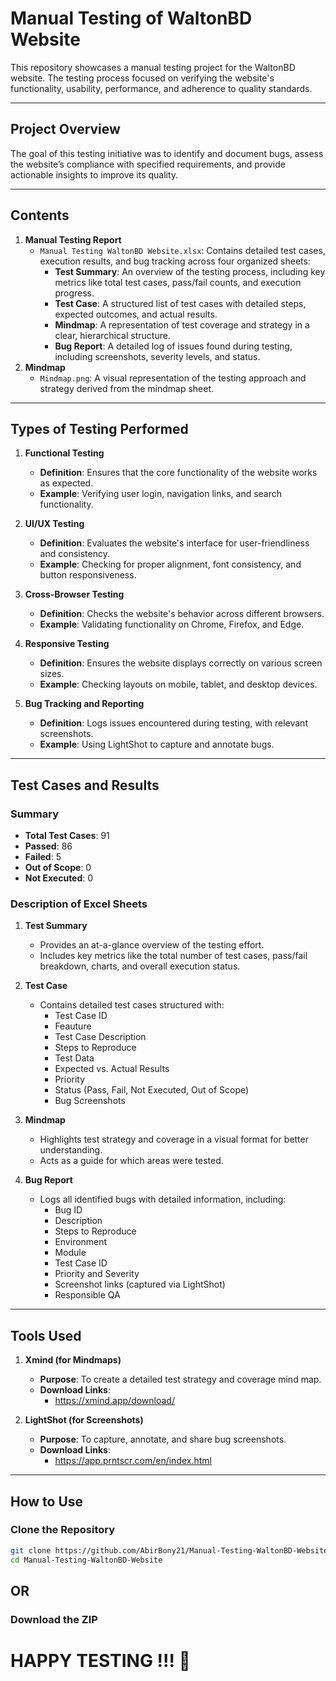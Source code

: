 # Manual Testing of WaltonBD Website  

This repository showcases a manual testing project for the WaltonBD website. The testing process focused on verifying the website's functionality, usability, performance, and adherence to quality standards.  

---

## Project Overview  

The goal of this testing initiative was to identify and document bugs, assess the website’s compliance with specified requirements, and provide actionable insights to improve its quality.  

---

## Contents  

1. **Manual Testing Report**  
   - `Manual Testing WaltonBD Website.xlsx`: Contains detailed test cases, execution results, and bug tracking across four organized sheets:  
     - **Test Summary**: An overview of the testing process, including key metrics like total test cases, pass/fail counts, and execution progress.  
     - **Test Case**: A structured list of test cases with detailed steps, expected outcomes, and actual results.  
     - **Mindmap**: A representation of test coverage and strategy in a clear, hierarchical structure.  
     - **Bug Report**: A detailed log of issues found during testing, including screenshots, severity levels, and status.  
2. **Mindmap**  
   - `Mindmap.png`: A visual representation of the testing approach and strategy derived from the mindmap sheet.  

---

## Types of Testing Performed  

1. **Functional Testing**  
   - **Definition**: Ensures that the core functionality of the website works as expected.  
   - **Example**: Verifying user login, navigation links, and search functionality.  

2. **UI/UX Testing**  
   - **Definition**: Evaluates the website's interface for user-friendliness and consistency.  
   - **Example**: Checking for proper alignment, font consistency, and button responsiveness.  

3. **Cross-Browser Testing**  
   - **Definition**: Checks the website's behavior across different browsers.  
   - **Example**: Validating functionality on Chrome, Firefox, and Edge.  

4. **Responsive Testing**  
   - **Definition**: Ensures the website displays correctly on various screen sizes.  
   - **Example**: Checking layouts on mobile, tablet, and desktop devices.  

5. **Bug Tracking and Reporting**  
   - **Definition**: Logs issues encountered during testing, with relevant screenshots.  
   - **Example**: Using LightShot to capture and annotate bugs.  

---

## Test Cases and Results  

### Summary  

- **Total Test Cases**: 91  
- **Passed**: 86  
- **Failed**: 5  
- **Out of Scope**: 0  
- **Not Executed**: 0  

### Description of Excel Sheets  

1. **Test Summary**  
   - Provides an at-a-glance overview of the testing effort.  
   - Includes key metrics like the total number of test cases, pass/fail breakdown, charts, and overall execution status.  

2. **Test Case**  
   - Contains detailed test cases structured with:  
     - Test Case ID
     - Feauture  
     - Test Case Description  
     - Steps to Reproduce
     - Test Data  
     - Expected vs. Actual Results
     - Priority  
     - Status (Pass, Fail, Not Executed, Out of Scope)
     - Bug Screenshots  

3. **Mindmap**  
   - Highlights test strategy and coverage in a visual format for better understanding.  
   - Acts as a guide for which areas were tested.  

4. **Bug Report**  
   - Logs all identified bugs with detailed information, including:  
     - Bug ID  
     - Description    
     - Steps to Reproduce
     - Environment
     - Module
     - Test Case ID
     - Priority and Severity
     - Screenshot links (captured via LightShot)  
     - Responsible QA  

---

## Tools Used  

1. **Xmind (for Mindmaps)**  
   - **Purpose**: To create a detailed test strategy and coverage mind map.  
   - **Download Links**:  
     - https://xmind.app/download/

2. **LightShot (for Screenshots)**  
   - **Purpose**: To capture, annotate, and share bug screenshots.  
   - **Download Links**:  
     - https://app.prntscr.com/en/index.html

---

## How to Use  

### Clone the Repository  

```bash  
git clone https://github.com/AbirBony21/Manual-Testing-WaltonBD-Website.git 
cd Manual-Testing-WaltonBD-Website  
```
## OR

### Download the ZIP

# HAPPY TESTING !!! :tada:
